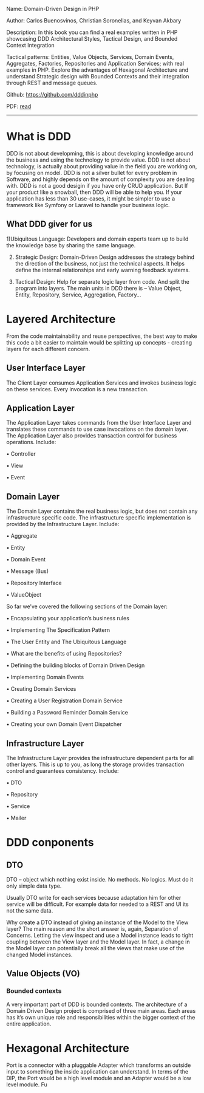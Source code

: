 Name: Domain-Driven Design in PHP

Author: Carlos Buenosvinos, Christian Soronellas, and Keyvan Akbary

Description: In this book you can find a real examples written in PHP showcasing DDD Architectural Styles, Tactical Design, and Bounded Context Integration

Tactical patterns: Entities, Value Objects, Services, Domain Events, Aggregates, Factories, Repositories and Application Services; with real examples in PHP. Explore the advantages of Hexagonal Architecture and understand Strategic design with Bounded Contexts and their integration through REST and message queues.

Github: https://github.com/dddinphp

PDF: [read](http://xeroxmobileprint.net/DiscoveryTable/test/folder1/Domain-Driven_Design_in_PHP.pdf)
___
# What is DDD

DDD is not about developming, this is about developing knowledge around the business and using the technology to provide value. 
DDD is not about technology, is actually about providing value in the field you are working on, by focusing on model.
DDD is not a silver bullet for every problem in Software, and highly depends on the amount of complexity you are dealing with.
DDD is not a good desigin if you have only CRUD application. But If your product like a snowball, then DDD will be able to help you.
If your application has less than 30 use-cases, it might be simpler to use a framework like Symfony or Laravel to handle your business logic.

## What DDD giver for us

1)Ubiquitous Language: Developers and domain experts team up to build the knowledge base by sharing the same language.

2) Strategic Design: Domain-Driven Design addresses the strategy behind the direction of the business, not just the technical aspects. It helps define the internal relationships and early warning feedback systems.

3) Tactical Design: Help for separate logic layer from code. And split the program into layers. The main units in DDD there is – Value Object, Entity, Repository, Service, Aggregation, Factory…

# Layered Architecture

From the code maintainability and reuse perspectives, the best way to make this code a bit easier to maintain would be splitting up concepts - creating layers for each different concern.

## User Interface Layer
The Client Layer consumes Application Services and invokes business logic on these services. Every invocation is a new transaction.

## Application Layer
The Application Layer takes commands from the User Interface Layer and translates these commands to use case invocations on the domain layer. The Application Layer also provides transaction control for business operations. 
Include:

• Controller 

• View

• Event


## Domain Layer
The Domain Layer contains the real business logic, but does not contain any infrastructure specific code. The infrastructure specific implementation is provided by the Infrastructure Layer. Include:

• Aggregate

• Entity

• Domain Event

• Message	(Bus)

• Repository Interface

• ValueObject


So far we’ve covered the following sections of the Domain layer:

•	Encapsulating your application’s business rules

•	Implementing The Specification Pattern

•	The User Entity and The Ubiquitous Language

•	What are the benefits of using Repositories?

•	Defining the building blocks of Domain Driven Design

•	Implementing Domain Events

•	Creating Domain Services

•	Creating a User Registration Domain Service

•	Building a Password Reminder Domain Service

•	Creating your own Domain Event Dispatcher


## Infrastructure Layer
The Infrastructure Layer provides the infrastructure dependent parts for all other layers. This is up to you, as long the storage provides transaction control and guarantees consistency.  Include:

• DTO

• Repository

• Service

• Mailer


# DDD conponents

## DTO

DTO – object which nothing exist inside. No methods. No logics. Must do it only simple data type.

Usually DTO write for each services because adaptation him for other service will be difficult. For example data for needed to a REST and UI its not the same data. 

Why create a DTO instead of giving an instance of the Model to the View layer? The main reason and the short answer is, again, Separation of Concerns.  Letting the view inspect and use a Model instance leads to tight coupling between the View layer and the Model layer. In fact, a change in the Model layer can potentially break all the views that make use of the changed Model instances.

## Value Objects (VO) 



### Bounded contexts

A very important part of DDD is bounded contexts. The architecture of a Domain Driven Design project is comprised of three main areas. Each areas has it’s own unique role and responsibilities within the bigger context of the entire application. 



# Hexagonal Architecture
Port is a connector with a pluggable Adapter which transforms an outside input to something the inside application can understand. In terms of the DIP, the Port would be a high level module and an Adapter would be a low level module. Fu
